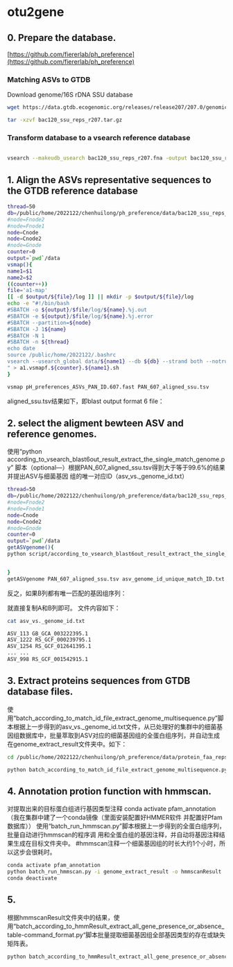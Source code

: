 # otu2gene
## 0. Prepare the database.

[https://github.com/fiererlab/ph_preference](https://github.com/fiererlab/ph_preference)

### Matching ASVs to GTDB 
Download genome/16S rDNA SSU database
```sh
wget https://data.gtdb.ecogenomic.org/releases/release207/207.0/genomic_files_reps/bac120_ssu_reps_r207.tar.gz 

tar -xzvf bac120_ssu_reps_r207.tar.gz
```
### Transform database to a vsearch reference database
```sh

vsearch --makeudb_usearch bac120_ssu_reps_r207.fna -output bac120_ssu_reps_r207.udb
```

## 1. Align the ASVs representative sequences to the GTDB reference database

```sh
thread=50
db=/public/home/2022122/chenhuilong/ph_preference/data/bac120_ssu_reps_r207.udb
#node=Fnode2
#node=Fnode1
node=Cnode
node=Cnode2
#node=Gnode
counter=0
output=`pwd`/data
vsmap(){
name1=$1
name2=$2
((counter++))
file='a1-map'
[[ -d $output/${file}/log ]] || mkdir -p $output/${file}/log
echo -e "#!/bin/bash
#SBATCH -o ${output}/$file/log/${name}.%j.out
#SBATCH -e ${output}/$file/log/${name}.%j.error
#SBATCH --partition=${node}
#SBATCH -J 1${name}
#SBATCH -N 1
#SBATCH -n ${thread}
echo date
source /public/home/2022122/.bashrc
vsearch --usearch_global data/${name1} --db ${db} --strand both --notrunclabels --iddef 0 --id 0.99 --maxrejects 100 --maxaccepts 100 --blast6out data/${name2} --threads ${thread}
" > a1.vsmapf.${counter}.${name1}.sh
}

vsmap pH_preferences_ASVs_PAN_ID.607.fast PAN_607_aligned_ssu.tsv

```
aligned_ssu.tsv结果如下，即blast output format 6 file：

## 2. select the aligment bewteen ASV and reference genomes. 
使用“python according_to_vsearch_blast6out_result_extract_the_single_match_genome.py”
脚本（optional—）根据PAN_607_aligned_ssu.tsv得到大于等于99.6%的结果并提出ASV与细菌基因
组的唯一对应ID（asv_vs._genome_id.txt）  

```sh
thread=50
db=/public/home/2022122/chenhuilong/ph_preference/data/bac120_ssu_reps_r207.udb
#node=Fnode2
#node=Fnode1
node=Cnode
node=Cnode2
#node=Gnode
counter=0
output=`pwd`/data
getASVgenome(){
python script/according_to_vsearch_blast6out_result_extract_the_single_match_genome.py -i PAN_607_aligned_ssu.tsv -o1 asv_genome_id_unique_match_ID.txt -o2 result


}
getASVgenome PAN_607_aligned_ssu.tsv asv_genome_id_unique_match_ID.txt

```
反之，如果B列都有唯一匹配的基因组序列：

就直接复制A和B列即可。
文件内容如下：
```sh
cat asv_vs._genome_id.txt

ASV_113 GB_GCA_003222395.1
ASV_1222 RS_GCF_000239795.1
ASV_1254 RS_GCF_012641395.1
... ...
ASV_998 RS_GCF_001542915.1
```


## 3. Extract proteins sequences from GTDB database files.
使用“batch_according_to_match_id_file_extract_genome_multisequence.py”脚本根据上一步得到的asv_vs._genome_id.txt文件，从已处理好的集群中的细菌基因组数据库中，批量萃取到ASV对应的细菌基因组的全蛋白组序列，并自动生成在genome_extract_result文件夹中。如下：


```sh
cd /public/home/2022122/chenhuilong/ph_preference/data/protein_faa_reps/bacteria_processed

python batch_according_to_match_id_file_extract_genome_multisequence.py -i asv_vs._genome_id.txt -d /public/home/2022122/chenhuilong/ph_preference/data/protein_faa_reps/bacteria_processed -o genome_extract_result

```
## 4. Annotation protion function with hmmscan.
对提取出来的目标蛋白组进行基因类型注释
conda activate pfam_annotation（我在集群中建了一个conda镜像（里面安装配置好HMMER软件
并配置好Pfam数据库））
使用“batch_run_hmmscan.py”脚本根据上一步得到的全蛋白组序列，批量自动进行hmmscan的程序调
用和全蛋白组的基因注释，并自动将基因注释结果生成在目标文件夹中。
#hmmscan注释一个细菌基因组的时长大约1个小时，所以这步会很耗时。
```sh
conda activate pfam_annotation
python batch_run_hmmscan.py -i genome_extract_result -o hmmscanResult
conda deactivate
```
## 5. 
根据hmmscanResult文件夹中的结果，使用“batch_according_to_hmmResult_extract_all_gene_presence_or_absence_table-command_format.py“脚本批量提取细菌基因组全部基因类型的存在或缺失矩阵表。
```sh
python batch_according_to_hmmResult_extract_all_gene_presence_or_absence_table-command_format.py -i  asv_vs._genome_id.txt -m hmmscanResult -o all_gene_presence_absence_table_result
```
